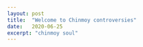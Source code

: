 ```yaml
---
layout: post
title:  "Welcome to Chinmoy controversies"
date:   2020-06-25
excerpt: "chinmoy soul"
---
```

